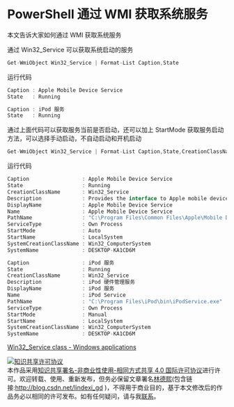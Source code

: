 # PowerShell 通过 WMI 获取系统服务

本文告诉大家如何通过 WMI 获取系统服务

<!--more-->
<!-- CreateTime:2019/8/31 16:55:58 -->


<!-- 标签：PowerShell,WMI -->

通过 Win32_Service 可以获取系统启动的服务

```csharp
Get-WmiObject Win32_Service | Format-List Caption,State
```

运行代码

```csharp
Caption : Apple Mobile Device Service
State   : Running

Caption : iPod 服务
State   : Running
```

通过上面代码可以获取服务当前是否启动，还可以加上 StartMode 获取服务启动方法，可以选择手动启动，不自动启动和开机启动

```csharp
Get-WmiObject Win32_Service | Format-List Caption,State,CreationClassName,Description,DisplayName,Name,PathName,ServiceType,StartMode,StartName,SystemCreationClassName,SystemName
```

运行代码

```csharp
Caption                 : Apple Mobile Device Service
State                   : Running
CreationClassName       : Win32_Service
Description             : Provides the interface to Apple mobile devices.
DisplayName             : Apple Mobile Device Service
Name                    : Apple Mobile Device Service
PathName                : "C:\Program Files\Common Files\Apple\Mobile Device Support\AppleMobileDeviceService.exe"
ServiceType             : Own Process
StartMode               : Auto
StartName               : LocalSystem
SystemCreationClassName : Win32_ComputerSystem
SystemName              : DESKTOP-KA1CD6M

Caption                 : iPod 服务
State                   : Running
CreationClassName       : Win32_Service
Description             : iPod 硬件管理服务
DisplayName             : iPod 服务
Name                    : iPod Service
PathName                : "C:\Program Files\iPod\bin\iPodService.exe"
ServiceType             : Own Process
StartMode               : Manual
StartName               : LocalSystem
SystemCreationClassName : Win32_ComputerSystem
SystemName              : DESKTOP-KA1CD6M
```

[Win32_Service class - Windows applications](https://docs.microsoft.com/en-us/windows/desktop/cimwin32prov/win32-service )

<a rel="license" href="http://creativecommons.org/licenses/by-nc-sa/4.0/"><img alt="知识共享许可协议" style="border-width:0" src="https://licensebuttons.net/l/by-nc-sa/4.0/88x31.png" /></a><br />本作品采用<a rel="license" href="http://creativecommons.org/licenses/by-nc-sa/4.0/">知识共享署名-非商业性使用-相同方式共享 4.0 国际许可协议</a>进行许可。欢迎转载、使用、重新发布，但务必保留文章署名[林德熙](http://blog.csdn.net/lindexi_gd)(包含链接:http://blog.csdn.net/lindexi_gd )，不得用于商业目的，基于本文修改后的作品务必以相同的许可发布。如有任何疑问，请与我[联系](mailto:lindexi_gd@163.com)。
